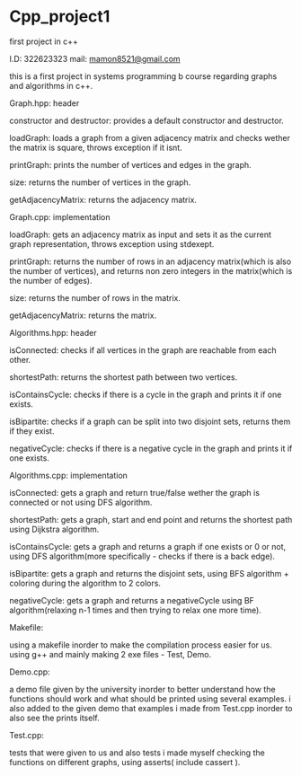 # Cpp_project1
first project in c++

I.D: 322623323
mail: mamon8521@gmail.com 

this is a first project in systems programming b course
regarding graphs and algorithms in c++.

Graph.hpp: header

constructor and destructor: provides a default constructor and destructor.

loadGraph: loads a graph from a given adjacency matrix and  checks wether the matrix is square, throws exception if it isnt.

printGraph: prints the number of vertices and edges in the graph.

size: returns the number of vertices in the graph.

getAdjacencyMatrix: returns the adjacency matrix.

Graph.cpp: implementation

loadGraph: gets an adjacency matrix as input and sets it as the current graph representation, throws exception using stdexept.

printGraph: returns the number of rows in an adjacency matrix(which is also the number of vertices), and returns
non zero integers in the matrix(which is the number of edges).

size: returns the number of rows in the matrix.

getAdjacencyMatrix: returns the matrix.

Algorithms.hpp: header

isConnected: checks if all vertices in the graph are reachable from each other.

shortestPath: returns the shortest path between two vertices.

isContainsCycle: checks if there is a cycle in the graph and prints it if one exists.

isBipartite: checks if a graph can be split into two disjoint sets, returns them if they exist.

negativeCycle: checks if there is a negative cycle in the graph and prints it if one exists.

Algorithms.cpp: implementation

isConnected: gets a graph and return true/false wether the graph is connected or not using DFS algorithm.

shortestPath: gets a graph, start and end point and returns
the shortest path using Dijkstra algorithm.

isContainsCycle: gets a graph and returns a graph if one exists or 0 or not, using DFS algorithm(more specifically - checks if there is a back edge).

isBipartite: gets a graph and returns the disjoint sets, using BFS algorithm + coloring during the algorithm to 2 colors.

negativeCycle: gets a graph and returns a negativeCycle using BF algorithm(relaxing n-1 times and then trying to relax one more time).

Makefile: 

using a makefile inorder to make the compilation process easier for us. 
using g++ and mainly making 2 exe files - Test, Demo.

Demo.cpp:

a demo file given by the university inorder to better understand how the functions should work and what should be printed using several examples.
i also added to the given demo that examples i made from Test.cpp inorder to also see the prints itself.

Test.cpp:

tests that were given to us and also tests i made myself checking the functions on different graphs,
using asserts( include cassert ).


